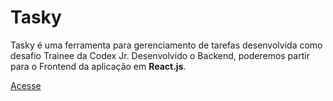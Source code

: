 
# Tasky

Tasky é uma ferramenta para gerenciamento de tarefas desenvolvida como desafio Trainee da Codex Jr.
Desenvolvido o Backend, poderemos partir para o Frontend da aplicação em **React.js**.

[Acesse](https://tasky-five.vercel.app/)
